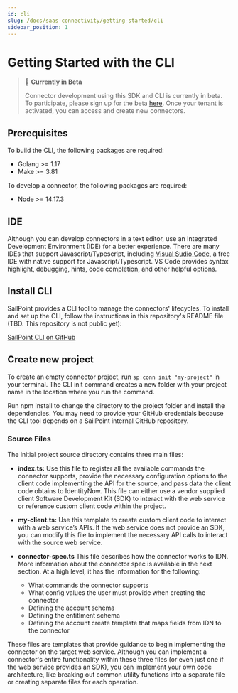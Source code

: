 ```yaml
---
id: cli
slug: /docs/saas-connectivity/getting-started/cli
sidebar_position: 1
---
```

# Getting Started with the CLI

> 📘 **Currently in Beta**
>
>  Connector development using this SDK and CLI is currently in beta. To participate, please sign up for the beta [here](https://app.smartsheet.com/b/form/1e4a7f063de4496b9c6d33f191996950). Once your tenant is activated, you can access and create new connectors.

## Prerequisites

To build the CLI, the following packages are required:
- Golang >= 1.17
- Make >= 3.81

To develop a connector, the following packages are required:
- Node >= 14.17.3

## IDE

Although you can develop connectors in a text editor, use an Integrated Development Environment (IDE) for a better experience. There are many IDEs that support Javascript/Typescript, including [Visual Sudio Code](https://code.visualstudio.com/Download), a free IDE with native support for Javascript/Typescript. VS Code provides syntax highlight, debugging, hints, code completion, and other helpful options.

## Install CLI

SailPoint provides a CLI tool to manage the connectors' lifecycles. To install and set up the CLI, follow the instructions in this repository's README file (TBD. This repository is not public yet):

[SailPoint CLI on GitHub](https://github.com/sailpoint-oss/sp-connector-cli)

## Create new project

To create an empty connector project, run ```sp conn init "my-project"``` in your terminal. The CLI init command creates a new folder with your project name in the location where you run the command.

Run npm install to change the directory to the project folder and install the dependencies. You may need to provide your GitHub credentials because the CLI tool depends on a SailPoint internal GitHub repository.

### Source Files
The initial project source directory contains three main files:

- **index.ts:** Use this file to register all the available commands the connector supports, provide the necessary configuration options to the client code implementing the API for the source, and pass data the client code obtains to IdentityNow. This file can either use a vendor supplied client Software Development Kit (SDK) to interact with the web service or reference custom client code within the project.

- **my-client.ts:** Use this template to create custom client code to interact with a web service’s APIs. If the web service does not provide an SDK, you can modify this file to implement the necessary API calls to interact with the source web service.

- **connector-spec.ts** This file describes how the connector works to IDN. More information about the connector spec is available in the next section. At a high level, it has the information for the following:
    - What commands the connector supports  
    - What config values the user must provide when creating the connector
    - Defining the account schema
    - Defining the entitlment schema
    - Defining the account create template that maps fields from IDN to the connector

These files are templates that provide guidance to begin implementing the connector on the target web service. Although you can implement a connector's entire functionality within these three files (or even just one if the web service provides an SDK), you can implement your own code architecture, like breaking out common utility functions into a separate file or creating separate files for each operation.